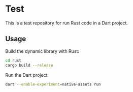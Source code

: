 # Test 

This is a test repository for run Rust code in a Dart project.

## Usage

Build the dynamic library with Rust:
```sh
cd rust
cargo build --release
```

Run the Dart project:
```sh
dart --enable-experiment=native-assets run
```



